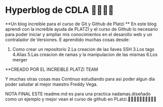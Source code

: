 # Hyperblog de CDLA 🐱‍👤🐱‍👤
**Un blog increible para el curso de Git y Github de Platzi
** En este blog aprendi con la increible ayuda de PLATZI  y el curso de Github lo necesario para poder iniciar y ampliar mis conocimientos en el desarollo web y un contralador de Versiones.
 E aprendido muchas cosas desde:
 1. Como crear un repositorio 
2.La creacion de las llaves SSH 
3.Los tags 
4.Alias 
5.Las creacion de ramas y la manipulacion de las mismas 
6.Los merger

**CREADO POR EL INCREIBLE PLATZI TEAM

 Y muchas otras cosas mas 
 Continuo estudiando para asi poder algun dia poder saludar al mejor maestro Freddy Vega.
  
  NOTA FINAL ESTE readme.md es para una practica nadamas.diseñado como un ejemplo y mejor vean el curso de github en PLatzi.🐱‍🚀🐱‍👓🐱‍🐉🐱‍💻🐱‍🏍
